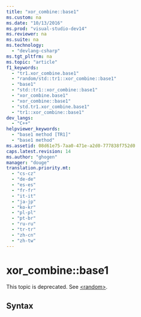 ```yaml
---
title: "xor_combine::base1"
ms.custom: na
ms.date: "10/13/2016"
ms.prod: "visual-studio-dev14"
ms.reviewer: na
ms.suite: na
ms.technology: 
  - "devlang-csharp"
ms.tgt_pltfrm: na
ms.topic: "article"
f1_keywords: 
  - "tr1.xor_combine.base1"
  - "random/std::tr1::xor_combine::base1"
  - "base1"
  - "std::tr1::xor_combine::base1"
  - "xor_combine.base1"
  - "xor_combine::base1"
  - "std.tr1.xor_combine.base1"
  - "tr1::xor_combine::base1"
dev_langs: 
  - "C++"
helpviewer_keywords: 
  - "base1 method [TR1]"
  - "base1 method"
ms.assetid: 08d61e75-7aa0-471e-a2d0-777838f752d0
caps.latest.revision: 14
ms.author: "ghogen"
manager: "douge"
translation.priority.mt: 
  - "cs-cz"
  - "de-de"
  - "es-es"
  - "fr-fr"
  - "it-it"
  - "ja-jp"
  - "ko-kr"
  - "pl-pl"
  - "pt-br"
  - "ru-ru"
  - "tr-tr"
  - "zh-cn"
  - "zh-tw"
---
```

# xor_combine::base1
This topic is deprecated. See [\<random>](../Topic/%3Crandom%3E.md).  
  
## Syntax